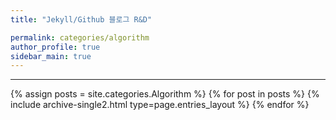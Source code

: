 ```yaml
---
title: "Jekyll/Github 블로그 R&D"

permalink: categories/algorithm
author_profile: true
sidebar_main: true
---
```


***

{% assign posts = site.categories.Algorithm %}
{% for post in posts %} {% include archive-single2.html type=page.entries_layout %} {% endfor %}